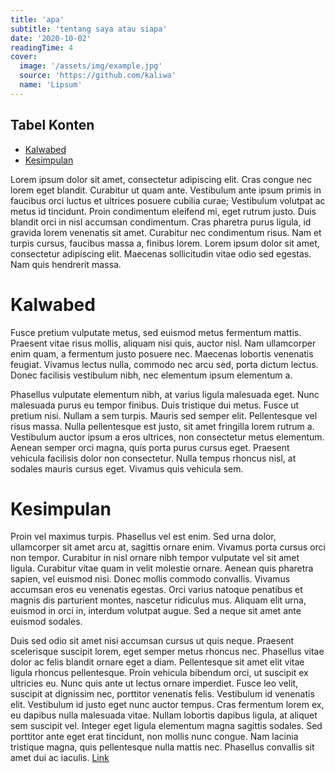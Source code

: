 ```yaml
---
title: 'apa'
subtitle: 'tentang saya atau siapa'
date: '2020-10-02'
readingTime: 4
cover:
  image: '/assets/img/example.jpg'
  source: 'https://github.com/kaliwa'
  name: 'Lipsum'
---
```


## Tabel Konten
- [Kalwabed](#kalwabed)
- [Kesimpulan](#kesimpulan)

Lorem ipsum dolor sit amet, consectetur adipiscing elit. Cras congue nec lorem eget blandit. Curabitur ut quam ante. Vestibulum ante ipsum primis in faucibus orci luctus et ultrices posuere cubilia curae; Vestibulum volutpat ac metus id tincidunt. Proin condimentum eleifend mi, eget rutrum justo. Duis blandit orci in nisl accumsan condimentum. Cras pharetra purus ligula, id gravida lorem venenatis sit amet. Curabitur nec condimentum risus. Nam et turpis cursus, faucibus massa a, finibus lorem. Lorem ipsum dolor sit amet, consectetur adipiscing elit. Maecenas sollicitudin vitae odio sed egestas. Nam quis hendrerit massa.

# <a name='kalwabed'/> Kalwabed

Fusce pretium vulputate metus, sed euismod metus fermentum mattis. Praesent vitae risus mollis, aliquam nisi quis, auctor nisl. Nam ullamcorper enim quam, a fermentum justo posuere nec. Maecenas lobortis venenatis feugiat. Vivamus lectus nulla, commodo nec arcu sed, porta dictum lectus. Donec facilisis vestibulum nibh, nec elementum ipsum elementum a.

Phasellus vulputate elementum nibh, at varius ligula malesuada eget. Nunc malesuada purus eu tempor finibus. Duis tristique dui metus. Fusce ut pretium nisi. Nullam a sem turpis. Mauris sed semper elit. Pellentesque vel risus massa. Nulla pellentesque est justo, sit amet fringilla lorem rutrum a. Vestibulum auctor ipsum a eros ultrices, non consectetur metus elementum. Aenean semper orci magna, quis porta purus cursus eget. Praesent vehicula facilisis dolor non consectetur. Nulla tempus rhoncus nisl, at sodales mauris cursus eget. Vivamus quis vehicula sem.

# <a name='kesimpulan'/> Kesimpulan


Proin vel maximus turpis. Phasellus vel est enim. Sed urna dolor, ullamcorper sit amet arcu at, sagittis ornare enim. Vivamus porta cursus orci non tempor. Curabitur in nisl ornare nibh tempor vulputate vel sit amet ligula. Curabitur vitae quam in velit molestie ornare. Aenean quis pharetra sapien, vel euismod nisi. Donec mollis commodo convallis. Vivamus accumsan eros eu venenatis egestas. Orci varius natoque penatibus et magnis dis parturient montes, nascetur ridiculus mus. Aliquam elit urna, euismod in orci in, interdum volutpat augue. Sed a neque sit amet ante euismod sodales.

Duis sed odio sit amet nisi accumsan cursus ut quis neque. Praesent scelerisque suscipit lorem, eget semper metus rhoncus nec. Phasellus vitae dolor ac felis blandit ornare eget a diam. Pellentesque sit amet elit vitae ligula rhoncus pellentesque. Proin vehicula bibendum orci, ut suscipit ex ultricies eu. Nunc quis ante ut lectus ornare imperdiet. Fusce leo velit, suscipit at dignissim nec, porttitor venenatis felis. Vestibulum id venenatis elit. Vestibulum id justo eget nunc auctor tempus. Cras fermentum lorem ex, eu dapibus nulla malesuada vitae. Nullam lobortis dapibus ligula, at aliquet sem suscipit vel. Integer eget ligula elementum magna sagittis sodales. Sed porttitor ante eget erat tincidunt, non mollis nunc congue. Nam lacinia tristique magna, quis pellentesque nulla mattis nec. Phasellus convallis sit amet dui ac iaculis.
<a class='link-external hover:border-primary hover:text-info' href='https://kawari.space'>Link</a>

